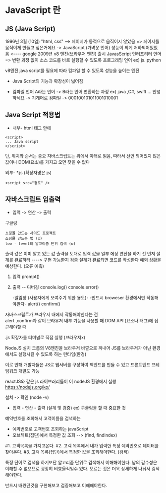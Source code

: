 # JavaScript 란

## JS (Java Script)

1996년 3월 (10일)
"html, css" ==> 페이지가 동적으로 움직이지 않았음 => 페이지를 움직이게 만들고 싶은거에요 -> JavaScript (가벼운 언어)
성능이 되게 저하되어있었음 <---- google
2009년 v8 엔진(브라우저 엔진) 출시
JavasScript 인터프리터 언어
=> 변환 과정 없이 소스 코드를 바로 실행할 수 있도록 프로그래밍 언어 ex) js. python

v8엔진
java script를 필요에 따라 컴파일 할 수 있도록 성능을 높이는 엔진

- Java Script의 기능과 확장성이 넓어짐

* 컴파일 언어
  A라는 언어 -> B라는 언어 변환하는 과정
  ex) java ,C#, swift ...
  안녕하세요 -> 기계어로 컴파일 -> 000100101011001010001

## Java Script 적용법

- 내부-
  html 태그 안에

```
<script>
... Java script
</script>
```

단, 위치와 순서는 중요
자바스크립트는 위에서 아래로 읽음, 따라서 선언 되어있지 않은 값이나 DOM(요소)를 가지고 오면 찾을 수 없다

외부-
\*.js (확장자명은 js)

```
<script src="경로" />
```

## 자바스크립트 입출력

- 입력 -> 연산 -> 출력

구글링

    쇼핑몰 만드는 사이드 프로젝트
    쇼핑몰 만드는 법 (x)
    low - level의 알고리즘 단위 검색 (o)

출력 값은 이미 알고 있는 값
출력을 토대로 입력 값을 일부 에상
연산을 하기 전 먼저 설계를 완료하라 ----> 구현 가능한지 검증
설계가 완료되면 코드를 작성한다
예외 상황을 예상한다. (오류 예측)

1. 입력
   prompt()

2. 출력 -- 디버깅
   console.log()
   console.error()

   -알림창 (사용자에게 보여주기 위한 용도)- -반드시 broweser 환경에서만 작동해야한다-
   alert()
   confirm()

자바스크립트가 브라우저 내에서 작동해야한다는 건  
 alert ,confirm과 같이 브라우저 내부 기능을 사용할 때
DOM API (요소나 태그)에 접근해야할 때

.js 확장자를 터미널로 직접 실행 (브라우저x)

NodeJS 설치
크롬의 V8엔진을 브라우저 바깥으로 꺼내어 JS를 브라우저가 아닌 환경에서도 실행시킬 수 있도록 하는 런타임(환경)

이로 인해 개발자들은 JS로 웹서버를 구성하여 백엔드를 만들 수 있고 프론트엔드 프레임워크 개발도 가능

reactJS와 같은 js 라이브러리들이 이 nodeJS 환경에서 실행
<https://nodejs.org/ko/>

설치 -> 확인 (node -v)

- 입력 - 연산 - 출력 (설계 및 검증)
  ex) 구글링을 할 때 중요한 것

예약번호를 조회해서 고객이름을 검색하는

- 예약번호로 고객번호 조회하는 javaScript
- 오브젝트(집단)에서 특정한 값 조회 --> (find, findIndex)

#1. 고객목록을 가지고온다.
#2. 고객 목록에서 내가 입력한 특정 예약번호로 데이터를 찾아온다.
#3. 고객 목록(집단)에서 특정한 값을 조회해아한다. (검색)

특정 단어로 검색을 하기보단 알고리즘 단위로 검색해서 이해해야한다.
남의 감수성은 이해할 수 없으므로 굉장히 비효율적일수 있다.
모르는 것은 더욱 상세하게 나눠서 검색해야한다.

반드시 배웠던것을 구현해보고 검증해보고 이해해야한다.

